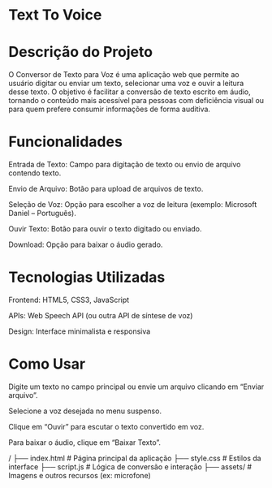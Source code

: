 # Text To Voice

# Descrição do Projeto
O Conversor de Texto para Voz é uma aplicação web que permite ao usuário digitar ou enviar um texto, selecionar uma voz e ouvir a leitura desse texto. O objetivo é facilitar a conversão de texto escrito em áudio, tornando o conteúdo mais acessível para pessoas com deficiência visual ou para quem prefere consumir informações de forma auditiva.


# Funcionalidades
Entrada de Texto: Campo para digitação de texto ou envio de arquivo contendo texto.

Envio de Arquivo: Botão para upload de arquivos de texto.

Seleção de Voz: Opção para escolher a voz de leitura (exemplo: Microsoft Daniel – Português).

Ouvir Texto: Botão para ouvir o texto digitado ou enviado.

Download: Opção para baixar o áudio gerado.

# Tecnologias Utilizadas
Frontend: HTML5, CSS3, JavaScript

APIs: Web Speech API (ou outra API de síntese de voz)

Design: Interface minimalista e responsiva

# Como Usar
Digite um texto no campo principal ou envie um arquivo clicando em “Enviar arquivo”.

Selecione a voz desejada no menu suspenso.

Clique em “Ouvir” para escutar o texto convertido em voz.

Para baixar o áudio, clique em “Baixar Texto”.


/
├── index.html        # Página principal da aplicação
├── style.css         # Estilos da interface
├── script.js         # Lógica de conversão e interação
├── assets/           # Imagens e outros recursos (ex: microfone)
